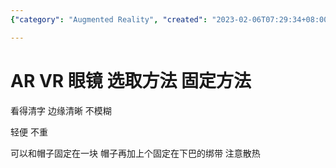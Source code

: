 ```yaml
---
{"category": "Augmented Reality", "created": "2023-02-06T07:29:34+08:00", "date": "2023-02-06 07:29:34", "description": "This article provides a guide for choosing AR/VR glasses that offer a clear, edge-to-edge viewing experience without blurriness and are lightweight for comfortable wear. Additionally, the design should allow for proper ventilation to manage heat dissipation and be compatible with hats or headbands.", "modified": "2023-02-06T07:38:48+08:00", "tags": ["AR/VR glasses", "clear lenses", "edge-to-edge clarity", "lightweight design", "hat or headband compatible", "ventilation for heat dissipation", "selecting AR/VR glasses"], "title": "Choosing The Perfect Ar/Vr Glasses: Clear, Comfortable, And Well-Ventilated"}

---
```


# AR VR 眼镜 选取方法 固定方法

看得清字 边缘清晰 不模糊

轻便 不重

可以和帽子固定在一块 帽子再加上个固定在下巴的绑带 注意散热
